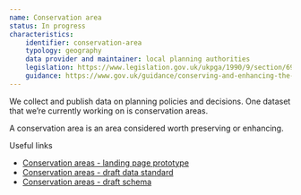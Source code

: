 ```yaml
---
name: Conservation area
status: In progress
characteristics:
    identifier: conservation-area
    typology: geography
    data provider and maintainer: local planning authorities
    legislation: https://www.legislation.gov.uk/ukpga/1990/9/section/69
    guidance: https://www.gov.uk/guidance/conserving-and-enhancing-the-historic-environment
---
```

We collect and publish data on planning policies and decisions. One dataset that we’re currently working on is conservation areas.

A conservation area is an area considered worth preserving or enhancing.

Useful links

* [Conservation areas -  landing page prototype](#)
* [Conservation areas - draft data standard](#)
* [Conservation areas -  draft schema](#)
